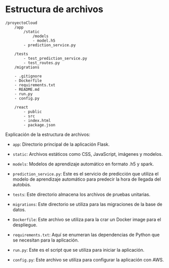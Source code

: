 # Estructura de archivos
```
/proyectoCloud
    /app
        /static
            /models
            - model.h5
        - prediction_service.py

    /tests
        - test_prediction_service.py
        - test_routes.py
    /migrations

    - .gitignore
    - Dockerfile
    - requirements.txt
    - README.md
    - run.py
    - config.py
    
    /react
        - public
        - src
        - index.html
        - package.json
```

Explicación de la estructura de archivos:

- `app`: Directorio principal de la aplicación Flask.

- `static`: Archivos estáticos como CSS, JavaScript, imágenes y modelos.

- `models`: Modelos de aprendizaje automático en formato .h5 y spark.

- `prediction_service.py`: Este es el servicio de predicción que utiliza el modelo de aprendizaje automático para predecir la hora de llegada del autobús.

- `tests`: Este directorio almacena los archivos de pruebas unitarias.

- `migrations`: Este directorio se utiliza para las migraciones de la base de datos.

- `Dockerfile`: Este archivo se utiliza para la crar un Docker image para el despliegue.

- `requirements.txt`: Aquí se enumeran las dependencias de Python que se necesitan para la aplicación.

- `run.py`: Este es el script que se utiliza para iniciar la aplicación.

- `config.py`: Este archivo se utiliza para configurar la aplicación con AWS.